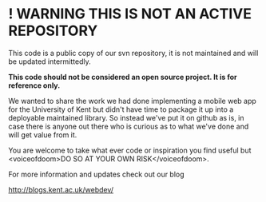# ! WARNING THIS IS NOT AN ACTIVE REPOSITORY

This code is a public copy of our svn repository, it is not maintained and will be updated intermittedly.

**This code should not be considered an open source project. It is for reference only.**

We wanted to share the work we had done implementing a mobile web app for the University of Kent but didn't have time to package it up into a deployable maintained library. So instead we've put it on github as is, in case there is anyone out there who is curious as to what we've done and will get value from it. 

You are welcome to take what ever code or inspiration you find useful but &lt;voiceofdoom&gt;DO SO AT YOUR OWN RISK&lt;/voiceofdoom&gt;.

For more information and updates check out our blog

http://blogs.kent.ac.uk/webdev/